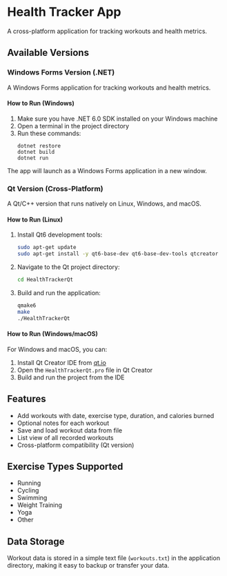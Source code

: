 # Health Tracker App

A cross-platform application for tracking workouts and health metrics.

## Available Versions

### Windows Forms Version (.NET)
A Windows Forms application for tracking workouts and health metrics.

#### How to Run (Windows)

1. Make sure you have .NET 6.0 SDK installed on your Windows machine
2. Open a terminal in the project directory
3. Run these commands:
   ```
   dotnet restore
   dotnet build
   dotnet run
   ```

The app will launch as a Windows Forms application in a new window.

### Qt Version (Cross-Platform)
A Qt/C++ version that runs natively on Linux, Windows, and macOS.

#### How to Run (Linux)

1. Install Qt6 development tools:
   ```bash
   sudo apt-get update
   sudo apt-get install -y qt6-base-dev qt6-base-dev-tools qtcreator
   ```

2. Navigate to the Qt project directory:
   ```bash
   cd HealthTrackerQt
   ```

3. Build and run the application:
   ```bash
   qmake6
   make
   ./HealthTrackerQt
   ```

#### How to Run (Windows/macOS)

For Windows and macOS, you can:
1. Install Qt Creator IDE from [qt.io](https://www.qt.io/download)
2. Open the `HealthTrackerQt.pro` file in Qt Creator
3. Build and run the project from the IDE

## Features

- Add workouts with date, exercise type, duration, and calories burned
- Optional notes for each workout
- Save and load workout data from file
- List view of all recorded workouts
- Cross-platform compatibility (Qt version)

## Exercise Types Supported

- Running
- Cycling
- Swimming
- Weight Training
- Yoga
- Other

## Data Storage

Workout data is stored in a simple text file (`workouts.txt`) in the application directory, making it easy to backup or transfer your data.